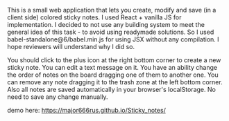 This is a small web application that lets you create, modify and save (in a client side) colored sticky notes.
I used React + vanilla JS for implementation. I decided to not use any building system to meet the general idea of this task - to avoid using readymade solutions. So I used babel-standalone@6/babel.min.js for using JSX without any compilation. I hope reviewers will understand why I did so.

You should click to the plus icon at the right bottom corner to create a new sticky note. You can edit a text message on it. You have an ability change the order of notes on the board dragging one of them to another one. You can remove any note dragging it to the trash zone at the left bottom corner. Also all notes are saved automatically in your browser's localStorage. No need to save any change manually.

demo here: https://major666rus.github.io/Sticky_notes/
